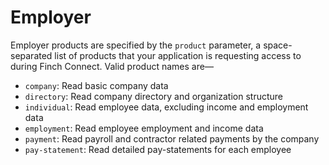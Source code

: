 # Employer

Employer products are specified by the `product` parameter, a space-separated list of products that your application is requesting access to during Finch Connect. Valid product names are—
* `company`: Read basic company data
* `directory`:  Read company directory and organization structure
* `individual`: Read employee data, excluding income and employment data
* `employment`: Read employee employment and income data
* `payment`: Read payroll and contractor related payments by the company
* `pay-statement`: Read detailed pay-statements for each employee